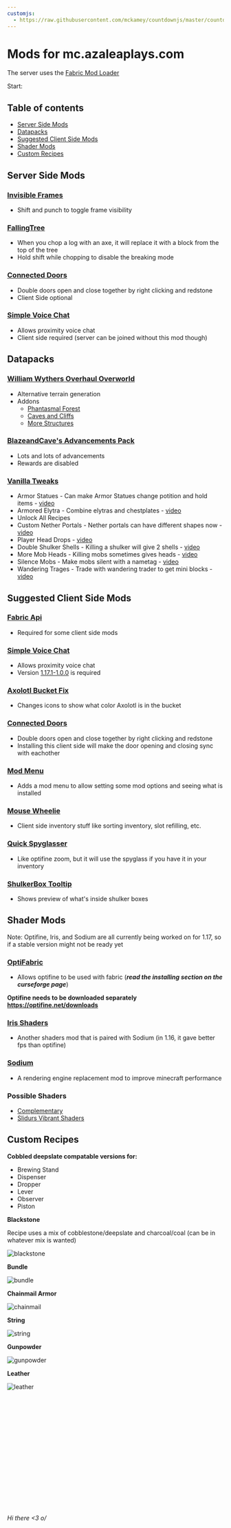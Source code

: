 ```yaml
---
customjs:
  - https://raw.githubusercontent.com/mckamey/countdownjs/master/countdown.min.js
---
```


<script src="https://raw.githubusercontent.com/mckamey/countdownjs/master/countdown.min.js"></script>

# Mods for mc.azaleaplays.com

The server uses the [Fabric Mod Loader](https://fabricmc.net/use/)

Start: <span id="timeStart"></span>

<script>
  let startDate = new Date(2022, 07, 16)
  setInterval(() => {
    document.getElementById("timeStart").innerText = countdown(startDate).toString();
  }, 1000)
</script>

## Table of contents

* [Server Side Mods](#server-side-mods)
* [Datapacks](#datapacks)
* [Suggested Client Side Mods](#suggested-client-side-mods)
* [Shader Mods](#shader-mods)
* [Custom Recipes](#custom-recipes)

## Server Side Mods

### [Invisible Frames](https://www.curseforge.com/minecraft/mc-mods/invisible-frames)

* Shift and punch to toggle frame visibility

### [FallingTree](https://www.curseforge.com/minecraft/mc-mods/falling-tree)

* When you chop a log with an axe, it will replace it with a block from the top of the tree
* Hold shift while chopping to disable the breaking mode

### [Connected Doors](https://www.curseforge.com/minecraft/mc-mods/connected-doors)

* Double doors open and close together by right clicking and redstone
* Client Side optional

### [Simple Voice Chat](https://www.curseforge.com/minecraft/mc-mods/simple-voice-chat)

* Allows proximity voice chat
* Client side required (server can be joined without this mod though)

## Datapacks

### [William Wythers Overhaul Overworld](https://www.planetminecraft.com/data-pack/william-wythers-overhauled-overworld/)

* Alternative terrain generation
* Addons
  * [Phantasmal Forest](https://www.planetminecraft.com/data-pack/phantasmal-forest-add-on-for-william-wythers-overhauled-overworld-1-16-5/)
  * [Caves and Cliffs](https://www.planetminecraft.com/data-pack/william-wythers-caves-and-cliffs-add-on-for-overhauled-overworld-1-17/)
  * [More Structures](https://www.planetminecraft.com/data-pack/more-structures-add-on-for-william-wythers-overhauled-overworld-1-16-4/)

### [BlazeandCave's Advancements Pack](https://www.curseforge.com/minecraft/customization/blazeandcaves-advancements-pack)

* Lots and lots of advancements
* Rewards are disabled

### [Vanilla Tweaks](https://vanillatweaks.net/picker/datapacks/)

* Armor Statues - Can make Armor Statues change potition and hold items - [video](https://www.youtube.com/watch?v=nV9-_RacnoI)
* Armored Elytra - Combine elytras and chestplates - [video](https://www.youtube.com/watch?v=UCUivDpVDhE)
* Unlock All Recipes
* Custom Nether Portals - Nether portals can have different shapes now - [video](https://www.youtube.com/watch?v=WfqUtUhI7qM)
* Player Head Drops - [video](https://www.youtube.com/watch?v=Usb1mEIK_wQ)
* Double Shulker Shells - Killing a shulker will give 2 shells - [video](https://www.youtube.com/watch?v=lfcwKXhjC9Y&t=319s)
* More Mob Heads - Killing mobs sometimes gives heads - [video](https://www.youtube.com/watch?v=lfcwKXhjC9Y&t=487s)
* Silence Mobs - Make mobs silent with a nametag - [video](https://www.youtube.com/watch?v=lfcwKXhjC9Y&t=487s)
* Wandering Trages - Trade with wandering trader to get mini blocks - [video](https://www.youtube.com/watch?v=L3En7cuOdHY)

## Suggested Client Side Mods

### [Fabric Api](https://www.curseforge.com/minecraft/mc-mods/fabric-api)

* Required for some client side mods

### [Simple Voice Chat](https://www.curseforge.com/minecraft/mc-mods/simple-voice-chat)

* Allows proximity voice chat
* Version [1.17.1-1.0.0](https://www.curseforge.com/minecraft/mc-mods/simple-voice-chat/files/3378616) is required

### [Axolotl Bucket Fix](https://www.curseforge.com/minecraft/mc-mods/axolotl-bucket-fix)

* Changes icons to show what color Axolotl is in the bucket

### [Connected Doors](https://www.curseforge.com/minecraft/mc-mods/connected-doors)

* Double doors open and close together by right clicking and redstone
* Installing this client side will make the door opening and closing sync with eachother

### [Mod Menu](https://www.curseforge.com/minecraft/mc-mods/modmenu)

* Adds a mod menu to allow setting some mod options and seeing what is installed

### [Mouse Wheelie](https://www.curseforge.com/minecraft/mc-mods/mouse-wheelie)

* Client side inventory stuff like sorting inventory, slot refilling, etc.

### [Quick Spyglasser](https://www.curseforge.com/minecraft/mc-mods/quick-spyglasser)

* Like optifine zoom, but it will use the spyglass if you have it in your inventory

### [ShulkerBox Tooltip](https://www.curseforge.com/minecraft/mc-mods/shulkerboxtooltip)

* Shows preview of what's inside shulker boxes

## Shader Mods

Note: Optifine, Iris, and Sodium are all currently being worked on for 1.17, so if a stable version might not be ready yet

### [OptiFabric](https://www.curseforge.com/minecraft/mc-mods/optifabric)

* Allows optifine to be used with fabric (***read the installing section on the curseforge page***)

**Optifine needs to be downloaded separately https://optifine.net/downloads**

### [Iris Shaders](https://www.curseforge.com/minecraft/mc-mods/irisshaders)

* Another shaders mod that is paired with Sodium (in 1.16, it gave better fps than optifine)

### [Sodium](https://www.curseforge.com/minecraft/mc-mods/sodium)

* A rendering engine replacement mod to improve minecraft performance

### Possible Shaders

* [Complementary](https://www.curseforge.com/minecraft/customization/complementary-shaders)
* [Slidurs Vibrant Shaders](https://sildurs-shaders.github.io/downloads/)

## Custom Recipes

**Cobbled deepslate compatable versions for:**

* Brewing Stand
* Dispenser
* Dropper
* Lever
* Observer
* Piston

**Blackstone**

Recipe uses a mix of cobblestone/deepslate and charcoal/coal (can be in whatever mix is wanted)

![blackstone](recipes/blackstone.png)

**Bundle**

![bundle](recipes/bundle.png)

**Chainmail Armor**

![chainmail](recipes/chainmail_armor.png)

**String**

![string](recipes/string.png)

**Gunpowder**

![gunpowder](recipes/gunpowder.png)

**Leather**

![leather](recipes/leather.png)

<br/>
<br/>
<br/>
<br/>
<br/>
<br/>
<br/>
<br/>
<br/>
<br/>
<br/>
<br/>
<br/>
<br/>
<br/>

###### Hi there <3 o/
